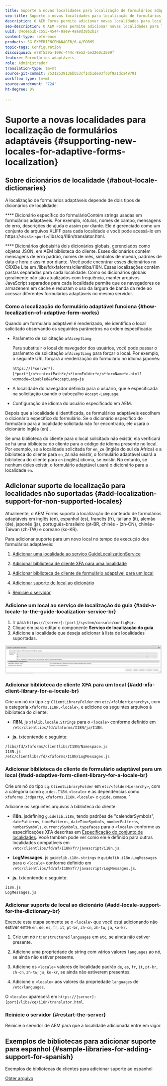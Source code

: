 ```yaml
---
title: Suporte a novas localidades para localização de formulários adaptáveis
seo-title: Suporte a novas localidades para localização de formulários adaptáveis
description: O AEM Forms permite adicionar novas localidades para localizar formulários adaptáveis. Por padrão, as localidades compatíveis são inglês, francês, alemão e japonês.
seo-description: O AEM Forms permite adicionar novas localidades para localizar formulários adaptáveis. Por padrão, as localidades compatíveis são inglês, francês, alemão e japonês.
uuid: d4cee51b-c555-4544-9ae9-4aa8d38b2b17
content-type: reference
products: SG_EXPERIENCEMANAGER/6.4/FORMS
topic-tags: Configuration
discoiquuid: e78f539a-109c-444c-8e52-be2260c3509f
feature: Formulários adaptáveis
role: Administrador
translation-type: tm+mt
source-git-commit: 75312539136bb53cf1db1de03fc0f9a1dca49791
workflow-type: tm+mt
source-wordcount: '724'
ht-degree: 0%

---
```



# Suporte a novas localidades para localização de formulários adaptáveis {#supporting-new-locales-for-adaptive-forms-localization}

## Sobre dicionários de localidade {#about-locale-dictionaries}

A localização de formulários adaptáveis depende de dois tipos de dicionários de localidade:

**** Dicionário específico do formulárioContém strings usadas em formulários adaptáveis. Por exemplo, rótulos, nomes de campo, mensagens de erro, descrições de ajuda e assim por diante. Ele é gerenciado como um conjunto de arquivos XLIFF para cada localidade e você pode acessá-lo em https://`<host>`:`<port>`/libs/cq/i18n/translator.html.

**** Dicionários globaisHá dois dicionários globais, gerenciados como objetos JSON, em AEM biblioteca do cliente. Esses dicionários contêm mensagens de erro padrão, nomes de mês, símbolos de moeda, padrões de data e hora e assim por diante. Você pode encontrar esses dicionários no CRXDe Lite em /libs/fd/xfaforms/clientlibs/I18N. Essas localizações contêm pastas separadas para cada localidade. Como os dicionários globais geralmente não são atualizados com frequência, manter arquivos JavaScript separados para cada localidade permite que os navegadores os armazenem em cache e reduzam o uso da largura de banda da rede ao acessar diferentes formulários adaptáveis no mesmo servidor.

### Como a localização do formulário adaptável funciona {#how-localization-of-adaptive-form-works}

Quando um formulário adaptável é renderizado, ele identifica o local solicitado observando os seguintes parâmetros na ordem especificada:

* Parâmetro de solicitação `afAcceptLang`

   Para substituir o local do navegador dos usuários, você pode passar o parâmetro de solicitação `afAcceptLang` para forçar o local. Por exemplo, o seguinte URL forçará a renderização do formulário no idioma japonês:

   `https://[*server*]:[*port*]/<*contextPath*>/<*formFolder*>/<*formName*>.html?wcmmode=disabled&afAcceptLang=ja`

* A localidade do navegador definida para o usuário, que é especificada na solicitação usando o cabeçalho `Accept-Language`.

* Configuração de idioma do usuário especificado em AEM.

Depois que a localidade é identificada, os formulários adaptáveis escolhem o dicionário específico do formulário. Se o dicionário específico do formulário para a localidade solicitada não for encontrado, ele usará o dicionário Inglês (en) .

Se uma biblioteca do cliente para o local solicitado não existir, ela verificará se há uma biblioteca do cliente para o código de idioma presente no local. Por exemplo, se a localidade solicitada for `en_ZA` (inglês do sul da África) e a biblioteca do cliente para `en_ZA` não existir, o formulário adaptável usará a biblioteca do cliente para `en` (inglês) idioma, se existir. No entanto, se nenhum deles existir, o formulário adaptável usará o dicionário para a localidade `en`.

## Adicionar suporte de localização para localidades não suportadas {#add-localization-support-for-non-supported-locales}

Atualmente, o AEM Forms suporta a localização de conteúdo de formulários adaptáveis em inglês (en), espanhol (es), francês (fr), italiano (it), alemão (de), japonês (ja), português-brasileiro (pt-BR, chinês - (zh-CN), chinês-Taiwan (zh-TW) e coreano (ko-KR).

Para adicionar suporte para um novo local no tempo de execução dos formulários adaptáveis:

1. [Adicionar uma localidade ao serviço GuideLocalizationService](/help/forms/using/supporting-new-language-localization.md#p-add-a-locale-to-the-guide-localization-service-br-p)

1. [Adicionar biblioteca de cliente XFA para uma localidade](/help/forms/using/supporting-new-language-localization.md#p-add-xfa-client-library-for-a-locale-br-p)

1. [Adicionar biblioteca de cliente de formulário adaptável para um local](/help/forms/using/supporting-new-language-localization.md#p-add-adaptive-form-client-library-for-a-locale-br-p)
1. [Adicionar suporte de local ao dicionário](/help/forms/using/supporting-new-language-localization.md#p-add-locale-support-for-the-dictionary-br-p)
1. [Reinicie o servidor](/help/forms/using/supporting-new-language-localization.md#p-restart-the-server-p)

### Adicione um local ao serviço de localização do guia {#add-a-locale-to-the-guide-localization-service-br}

1. Ir para `https://[server]:[port]/system/console/configMgr`.
1. Clique em para editar o componente **Serviço de localização do guia**.
1. Adicione a localidade que deseja adicionar à lista de localidades suportadas.

![GuideLocalizationService](assets/configservice.png)

### Adicionar biblioteca de cliente XFA para um local {#add-xfa-client-library-for-a-locale-br}

Crie um nó do tipo `cq:ClientLibraryFolder` em `etc/<folderHierarchy>`, com a categoria `xfaforms.I18N.<locale>`, e adicione os seguintes arquivos à biblioteca do cliente:

* **I18N.** js  `xfalib.locale.Strings` para o  `<locale>` conforme definido em  `/etc/clientlibs/fd/xfaforms/I18N/ja/I18N`.

* **js.** txtcontendo o seguinte:

```
/libs/fd/xfaforms/clientlibs/I18N/Namespace.js
I18N.js
/etc/clientlibs/fd/xfaforms/I18N/LogMessages.js
```

### Adicionar biblioteca de cliente de formulário adaptável para um local {#add-adaptive-form-client-library-for-a-locale-br}

Crie um nó do tipo `cq:ClientLibraryFolder` em `etc/<folderHierarchy>`, com a categoria como `guides.I18N.<locale>` e as dependências como `xfaforms.3rdparty`, `xfaforms.I18N.<locale>` e `guide.common`. &quot;

Adicione os seguintes arquivos à biblioteca do cliente:

* **i18n.** jsdefining  `guidelib.i18n`, tendo padrões de &quot;calendarSymbols&quot;,  `datePatterns`,  `timePatterns`,  `dateTimeSymbols`,  `numberPatterns`,  `numberSymbols`,  `currencySymbols`,  `typefaces` para o  `<locale>` conforme as especificações XFA descritas em  [Especificação do conjunto de localidades](https://helpx.adobe.com/content/dam/Adobe/specs/xfa_spec_3_3.pdf). Você também pode ver como ele é definido para outras localidades compatíveis em `/etc/clientlibs/fd/af/I18N/fr/javascript/i18n.js`.

* **LogMessages.** js  `guidelib.i18n.strings` e  `guidelib.i18n.LogMessages` para o  `<locale>` conforme definido em  `/etc/clientlibs/fd/af/I18N/fr/javascript/LogMessages.js`.

* **js.** txtcontendo o seguinte:

```
i18n.js
LogMessages.js
```

### Adicionar suporte de local ao dicionário {#add-locale-support-for-the-dictionary-br}

Execute esta etapa somente se o `<locale>` que você está adicionando não estiver entre `en`, `de`, `es`, `fr`, `it`, `pt-br`, `zh-cn`, `zh-tw`, `ja`, `ko-kr`.

1. Crie um nó `nt:unstructured` `languages` em `etc`, se ainda não estiver presente.

1. Adicione uma propriedade de string com vários valores `languages` ao nó, se ainda não estiver presente.
1. Adicione os `<locale>` valores de localidade padrão `de`, `es`, `fr`, `it`, `pt-br`, `zh-cn`, `zh-tw`, `ja`, `ko-kr`, se ainda não estiverem presentes.

1. Adicione o `<locale>` aos valores da propriedade `languages` de `/etc/languages`.

O `<locale>` aparecerá em `https://[server]:[port]/libs/cq/i18n/translator.html`.

### Reinicie o servidor {#restart-the-server}

Reinicie o servidor de AEM para que a localidade adicionada entre em vigor.

## Exemplos de bibliotecas para adicionar suporte para espanhol {#sample-libraries-for-adding-support-for-spanish}

Exemplos de bibliotecas de clientes para adicionar suporte ao espanhol

[Obter arquivo](assets/sample.zip)
